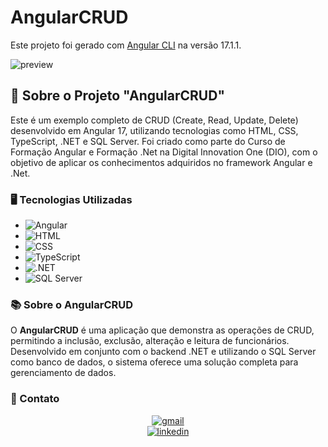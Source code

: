 # AngularCRUD 

Este projeto foi gerado com [Angular CLI](https://github.com/angular/angular-cli) na versão 17.1.1.

![preview](.FrontAngularApp/src/assets/Exemplos_Angular.gif)

## 🚀 Sobre o Projeto "AngularCRUD"

Este é um exemplo completo de CRUD (Create, Read, Update, Delete) desenvolvido em Angular 17, utilizando tecnologias como HTML, CSS, TypeScript, .NET e SQL Server. Foi criado como parte do Curso de Formação Angular e Formação .Net na Digital Innovation One (DIO), com o objetivo de aplicar os conhecimentos adquiridos no framework Angular e .Net.

### 🖥️ Tecnologias Utilizadas

- ![Angular](https://img.shields.io/badge/Angular-%23DD0031.svg?style=for-the-badge&logo=angular&logoColor=white)
- ![HTML](https://img.shields.io/badge/HTML-%23E34F26.svg?style=for-the-badge&logo=html5&logoColor=white) 
- ![CSS](https://img.shields.io/badge/CSS-%231572B6.svg?style=for-the-badge&logo=css3&logoColor=white) 
- ![TypeScript](https://img.shields.io/badge/TypeScript-%23778BFF.svg?style=for-the-badge&logo=typescript&logoColor=white) 
- ![.NET](https://img.shields.io/badge/.NET-%235C2D91.svg?style=for-the-badge&logo=.net&logoColor=white)
- ![SQL Server](https://img.shields.io/badge/SQL_Server-%23CC2927.svg?style=for-the-badge&logo=microsoft-sql-server&logoColor=white)

### 📚 Sobre o AngularCRUD

O **AngularCRUD** é uma aplicação que demonstra as operações de CRUD, permitindo a inclusão, exclusão, alteração e leitura de funcionários. Desenvolvido em conjunto com o backend .NET e utilizando o SQL Server como banco de dados, o sistema oferece uma solução completa para gerenciamento de dados.

### 📧 Contato

<div align=center>
  <a href="mailto:ArthurCovelo@gmail.com" >
    <img src="https://img.shields.io/badge/ArthurCovelo@gmail.com-D14836?style=for-the-badge&logo=gmail&logoColor=white" alt="gmail">
  </a>

  <br>
  
   <a href="https://www.linkedin.com/in/arthurcovelo/">
    <img src="https://img.shields.io/badge/linkedin.com/in/arthurcovelo/-0077B5?style=for-the-badge&logo=linkedin&logoColor=white" alt="linkedin">
  </a>    
</div>

